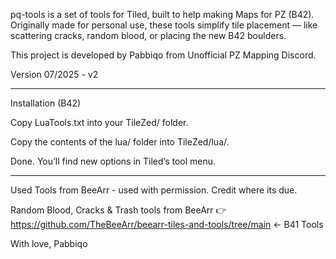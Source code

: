pq-tools is a set of tools for Tiled, built to help making Maps for PZ (B42).
Originally made for personal use, these tools simplify tile placement — like scattering cracks, random blood, or placing the new B42 boulders.

This project is developed by Pabbiqo from Unofficial PZ Mapping Discord.

Version 07/2025 - v2

---

Installation (B42)

Copy LuaTools.txt into your TileZed/ folder.

Copy the contents of the lua/ folder into TileZed/lua/.

Done. You’ll find new options in Tiled’s tool menu.

---
Used Tools from BeeArr - used with permission. Credit where its due.

Random Blood, Cracks & Trash tools from BeeArr
👉 https://github.com/TheBeeArr/beearr-tiles-and-tools/tree/main <- B41 Tools

With love,
Pabbiqo
